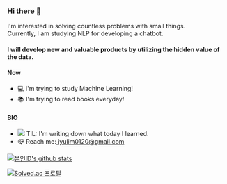 ### Hi there 👋

I'm interested in solving countless problems with small things. <br>
Currently, I am studying NLP for developing a chatbot.
#### I will develop new and valuable products by utilizing the hidden value of the data.


#### Now

- 💻 I'm trying to study Machine Learning!
- 📚 I'm trying to read books everyday!

#### BIO

- <a href="https://velog.io/@yulim2"><img src="https://img.shields.io/badge/Tech%20Blog-11B48A?style=flat-square&logo=Vimeo&logoColor=white&link=https://velog.io/@yulim2"/></a> TIL: I'm writing down what today I learned.
- 📪 Reach me:<a href="jyulim0120@gmail.com"> jyulim0120@gmail.com</a> 


[![본인ID's github stats](https://github-readme-stats.vercel.app/api/top-langs/?username=YuLim2&show_icons=true&hide_border=true&title_color=004386&icon_color=004386&layout=compact)](https://github.com/YuLim2)

[![Solved.ac
프로필](http://mazassumnida.wtf/api/v2/generate_badge?boj=kingyulim7699)](https://solved.ac/kingyulim7699)
